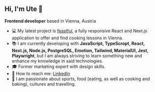 ## Hi, I'm Ute 👋

**Frontend developer** based in Vienna, Austria

- :computer: My latest project is [feastful](https://github.com/utsch1/feastful), a fully responsive React and Next.js application to offer and find cooking lessons in Vienna. 
- :books: I am currently developing with **JavaScript, TypeScropt, React, Next.js, Node.js, PostgreSQL, Emotion, Tailwind, MaterialUI, Jest, Playwright**, but I am always striving to learn something new and enhance my knowledge in said technologies. 
- :mortar_board: Former marketing expert with design skills. 
- :incoming_envelope: How to reach me: [LinkedIn](https://www.linkedin.com/in/ute-greiner/)
- :star_struck: I am passionate about sports, food (eating, as well as cooking and baking), cultures and travelling.
